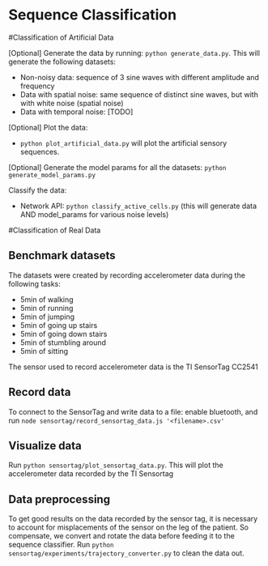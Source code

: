 Sequence Classification
=======================

#Classification of Artificial Data

[Optional] Generate the data by running: `python generate_data.py`. This will generate the following datasets:
- Non-noisy data: sequence of 3 sine waves with different amplitude and frequency
- Data with spatial noise: same sequence of distinct sine waves, but with with white noise (spatial noise)
- Data with temporal noise: [TODO]

[Optional] Plot the data: 
* `python plot_artificial_data.py` will plot the artificial sensory sequences.

[Optional] Generate the model params for all the datasets: `python generate_model_params.py`

Classify the data: 
* Network API: `python classify_active_cells.py` (this will generate data AND model_params for various noise levels)


#Classification of Real Data

## Benchmark datasets
The datasets were created by recording accelerometer data during the following tasks:
* 5min of walking
* 5min of running
* 5min of jumping
* 5min of going up stairs
* 5min of going down stairs
* 5min of stumbling around
* 5min of sitting

The sensor used to record accelerometer data is the TI SensorTag CC2541

## Record data
To connect to the SensorTag and write data to a file: enable bluetooth, and run `node sensortag/record_sensortag_data.js '<filename>.csv'`

## Visualize data
Run `python sensortag/plot_sensortag_data.py`. This will plot the accelerometer data recorded by the TI Sensortag

## Data preprocessing
To get good results on the data recorded by the sensor tag, it is necessary to account for misplacements of the sensor on the leg of the patient. So compensate, we convert and rotate the data before feeding it to the sequence classifier. Run `python sensortag/experiments/trajectory_converter.py` to clean the data out.



